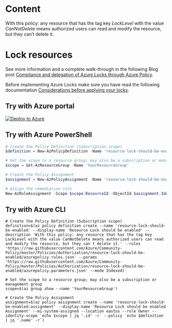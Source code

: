# Content
With this policy: any resource that has the tag key *LockLevel* with the value *CanNotDelete* means authorized users can read and modify the resource, but they can’t delete it.

# Lock resources

See more information and a complete walk-through in the following Blog post [Compliance and delegation of Azure Locks through Azure Policy](https://faun.pub/compliance-and-delegation-of-azure-locks-through-azure-policy-9f464d40faee).


Before implementing Azure Locks make sure you have read the following documentation [Considerations before applying your locks](https://docs.microsoft.com/en-us/azure/azure-resource-manager/management/lock-resources?tabs=json&WT.mc_id=AZ-MVP-5003548#considerations-before-applying-your-locks).

## Try with Azure portal

[![Deploy to Azure](http://azuredeploy.net/deploybutton.png)](https://portal.azure.com/#blade/Microsoft_Azure_Policy/CreatePolicyDefinitionBlade/uri/https%3A%2F%2Fraw.githubusercontent.com%2FAzure%2FCommunity-Policy%2Fmaster%2FPolicies%2FAuthorization%2Fresource-lock-should-be-enabled%2Fazurepolicy.json)

## Try with Azure PowerShell

````powershell
# Create the Policy Definition (Subscription scope)
$definition = New-AzPolicyDefinition -Name 'resource-lock-should-be-enabled' -DisplayName 'Resource Lock should be enabled' -description 'With this policy: any resource that has the tag key LockLevel with the value CanNotDelete means authorized users can read and modify the resource, but they can t delete it.' -Policy 'https://raw.githubusercontent.com/Azure/Community-Policy/master/Policies/Authorization/resource-lock-should-be-enabled/azurepolicy.rules.json' -Parameter 'https://raw.githubusercontent.com/Azure/Community-Policy/master/Policies/Authorization/resource-lock-should-be-enabled/azurepolicy.parameters.json' -Mode Indexed

# Set the scope to a resource group; may also be a subscription or management group
$scope = Get-AzResourceGroup -Name 'YourResourceGroup'

# Create the Policy Assignment
$assignment = New-AzPolicyAssignment -Name 'resource-lock-should-be-enabled-assignment' -DisplayName 'Resource Lock should be enabled - Assignment' -Scope $scope.ResourceId -PolicyDefinition $definition -IdentityType "SystemAssigned" -Location $scope.Location

# Assign the remediation role
New-AzRoleAssignment -Scope $scope.ResourceId -ObjectId $assignment.Identity.PrincipalId -RoleDefinitionId $definition.Properties.PolicyRule.then.details.roleDefinitionIds[0].split("/")[-1]

````

## Try with Azure CLI

```cli
# Create the Policy Definition (Subscription scope)
definition=$(az policy definition create --name 'resource-lock-should-be-enabled' --display-name 'Resource Lock should be enabled' --description 'With this policy: any resource that has the tag key LockLevel with the value CanNotDelete means authorized users can read and modify the resource, but they can t delete it.' --rules 'https://raw.githubusercontent.com/Azure/Community-Policy/master/Policies/Authorization/resource-lock-should-be-enabled/azurepolicy.rules.json' --params 'https://raw.githubusercontent.com/Azure/Community-Policy/master/Policies/Authorization/resource-lock-should-be-enabled/azurepolicy.parameters.json' --mode Indexed)

# Set the scope to a resource group; may also be a subscription or management group
scope=$(az group show --name 'YourResourceGroup')

# Create the Policy Assignment
assignment=$(az policy assignment create --name 'resource-lock-should-be-enabled-assignment' --display-name 'Resource Lock should be enabled Assignment' --mi-system-assigned --location eastus --role Owner --identity-scope `echo $scope | jq '.id' -r` --policy `echo $definition | jq '.name' -r`)
```